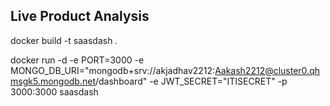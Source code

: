 ## Live Product Analysis


docker build -t saasdash .

docker run -d -e PORT=3000 -e MONGO_DB_URI="mongodb+srv://akjadhav2212:Aakash2212@cluster0.qhmsgk5.mongodb.net/dashboard" -e JWT_SECRET="ITISECRET" -p 3000:3000 saasdash